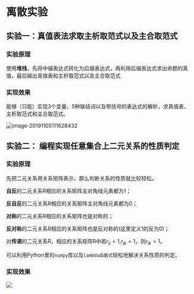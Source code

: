 # 离散实验

## 实验一：真值表法求取主析取范式以及主合取范式

### 实验原理
使用**堆栈**，先将中缀表达式转化为后缀表达式，再利用后缀表达式求出命题的真值，最后输出真值表和主析取范式以及主合取范式

### 实现效果
能够（只能）实现3个变量、5种联结词以及带括号的表达式的解析，求真值表、主析取范式和主合取范式。

![image-20191105111628432](https://ps.ssl.qhmsg.com/t011fb0daf95bd5fc44.png)



## 实验二： 编程实现任意集合上二元关系的性质判定

### 实验原理
先把二元关系用关系矩阵表示，那么判断关系的性质就比较轻松。

**自反**的二元关系R相应的关系矩阵主对角线元素都为1；

**反自反**的二元关系R相应的关系矩阵主对角线元素都为0；

**对称**的二元关系R相应的关系矩阵也是对称的；

**反对称**的二元关系R相应的关系矩阵也是反对称的(这里定义1的反为0)；

对**传递**的二元关系R，相应的关系矩阵R中若$r_{ij}=1$,$r_{jk}=1$，则$r_{ik}=1$。

可以利用Python里的`numpy`库以及`lambda函数式`轻松地解决关系性质的判定。

### 实现效果

![](https://ps.ssl.qhmsg.com/t01e45f49fd157fc1a4.png)
